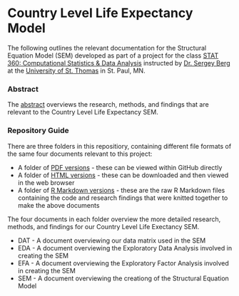 # Country Level Life Expectancy Model
The following outlines the relevant documentation for the Structural Equation Model (SEM) developed as part of a project for the class [STAT 360: Computational Statistics & Data Analysis](https://www.stthomas.edu/catalog/current/dsci/) instructed by [Dr. Sergey Berg](https://cas.stthomas.edu/departments/faculty/sergey-berg/) at the [University of St. Thomas](https://www.stthomas.edu/) in St. Paul, MN.

### Abstract
The [abstract](https://github.com/matt-lao/country-level-life-expectancy-model/blob/main/Abstract.pdf) overviews the research, methods, and findings that are relevant to the Country Level Life Expectancy SEM.

### Repository Guide
There are three folders in this repositiory, containing different file formats of the same four documents relevant to this project:
- A folder of [PDF versions](https://github.com/matt-lao/country-level-life-expectancy-model/tree/main/pdf-documents) - these can be viewed within GitHub directly
- A folder of [HTML versions](https://github.com/matt-lao/country-level-life-expectancy-model/tree/main/html-documents) - these can be downloaded and then viewed in the web browser
- A folder of [R Markdown versions](https://github.com/matt-lao/country-level-life-expectancy-model/tree/main/r-markdown-files) - these are the raw R Markdown files containing the code and research findings that were knitted together to make the above documents

The four documents in each folder overview the more detailed research, methods, and findings for our Country Level Life Exectancy SEM.
- DAT - A document overviewing our data matrix used in the SEM
- EDA - A document overviewing the Exploratory Data Analysis involved in creating the SEM
- EFA - A document overviewing the Exploratory Factor Analysis involved in creating the SEM
- SEM - A document overviewing the creationg of the Structural Equation Model
